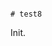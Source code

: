                                                                                                                                                                                                                                                                                                                                                                                                                                                                                                                                                        # test8

Init.
